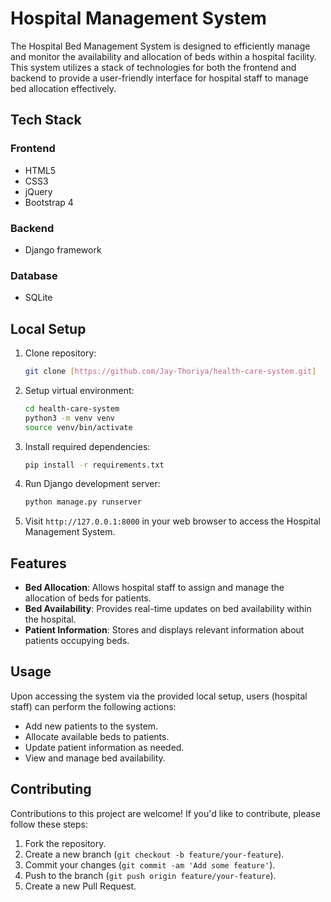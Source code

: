 # Hospital Management System

The Hospital Bed Management System is designed to efficiently manage and monitor the availability and allocation of beds within a hospital facility. This system utilizes a stack of technologies for both the frontend and backend to provide a user-friendly interface for hospital staff to manage bed allocation effectively.

## Tech Stack

### Frontend
- HTML5
- CSS3
- jQuery
- Bootstrap 4

### Backend
- Django framework

### Database
- SQLite

## Local Setup

1. Clone repository:
    ```bash
    git clone [https://github.com/Jay-Thoriya/health-care-system.git]
    ```

2. Setup virtual environment:
    ```bash
    cd health-care-system
    python3 -m venv venv
    source venv/bin/activate
    ```

3. Install required dependencies:
    ```bash
    pip install -r requirements.txt
    ```

4. Run Django development server:
    ```bash
    python manage.py runserver
    ```

5. Visit `http://127.0.0.1:8000` in your web browser to access the Hospital Management System.

## Features

- **Bed Allocation**: Allows hospital staff to assign and manage the allocation of beds for patients.
- **Bed Availability**: Provides real-time updates on bed availability within the hospital.
- **Patient Information**: Stores and displays relevant information about patients occupying beds.

## Usage

Upon accessing the system via the provided local setup, users (hospital staff) can perform the following actions:

- Add new patients to the system.
- Allocate available beds to patients.
- Update patient information as needed.
- View and manage bed availability.

## Contributing

Contributions to this project are welcome! If you'd like to contribute, please follow these steps:

1. Fork the repository.
2. Create a new branch (`git checkout -b feature/your-feature`).
3. Commit your changes (`git commit -am 'Add some feature'`).
4. Push to the branch (`git push origin feature/your-feature`).
5. Create a new Pull Request.
